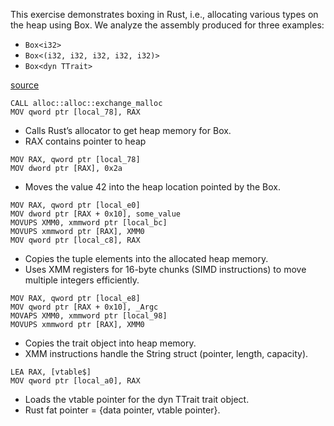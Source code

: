 This exercise demonstrates boxing in Rust, i.e., allocating various types on the heap using Box. We analyze the assembly produced for three examples:

- `Box<i32>`
- `Box<(i32, i32, i32, i32, i32)>`
- `Box<dyn TTrait>`

[source](https://github.com/Jozefpodlecki/reverse-engineering-exercises/blob/main/exercises/boxing/main.rs)


```
CALL alloc::alloc::exchange_malloc
MOV qword ptr [local_78], RAX
```

- Calls Rust’s allocator to get heap memory for Box.
- RAX contains pointer to heap

```
MOV RAX, qword ptr [local_78]
MOV dword ptr [RAX], 0x2a
```

- Moves the value 42 into the heap location pointed by the Box.

```
MOV RAX, qword ptr [local_e0]
MOV dword ptr [RAX + 0x10], some_value
MOVUPS XMM0, xmmword ptr [local_bc]
MOVUPS xmmword ptr [RAX], XMM0
MOV qword ptr [local_c8], RAX
```

- Copies the tuple elements into the allocated heap memory.
- Uses XMM registers for 16-byte chunks (SIMD instructions) to move multiple integers efficiently.

```
MOV RAX, qword ptr [local_e8]
MOV qword ptr [RAX + 0x10], _Argc
MOVAPS XMM0, xmmword ptr [local_98]
MOVUPS xmmword ptr [RAX], XMM0
```

- Copies the trait object into heap memory.
- XMM instructions handle the String struct (pointer, length, capacity).

```
LEA RAX, [vtable$]
MOV qword ptr [local_a0], RAX
```

- Loads the vtable pointer for the dyn TTrait trait object.
- Rust fat pointer = {data pointer, vtable pointer}.